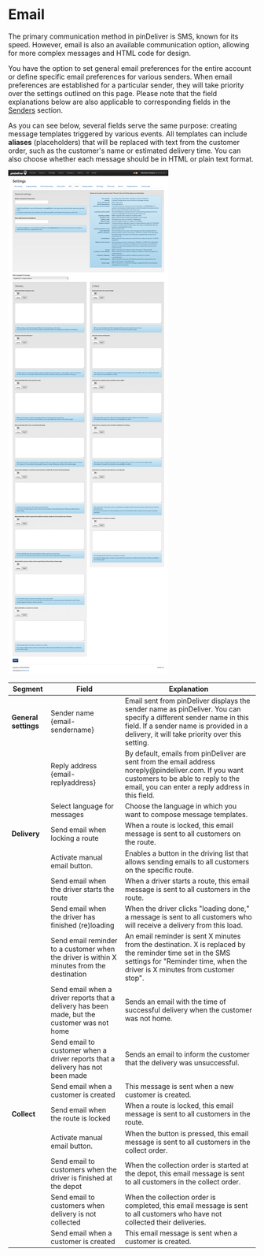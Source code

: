 # Email

The primary communication method in pinDeliver is SMS, known for its speed. However, email is also an available communication option, allowing for more complex messages and HTML code for design.

You have the option to set general email preferences for the entire account or define specific email preferences for various senders. When email preferences are established for a particular sender, they will take priority over the settings outlined on this page. Please note that the field explanations below are also applicable to corresponding fields in the [Senders](senders.md) section.

As you can see below, several fields serve the same purpose: creating message templates triggered by various events. All templates can include **aliases** (placeholders) that will be replaced with text from the customer order, such as the customer's name or estimated delivery time. You can also choose whether each message should be in HTML or plain text format.


![Email](/images/settings_email.png)

|Segment|Field|Explanation|
|-----|----------|----------|
|**General settings**|Sender name {email-sendername}|Email sent from pinDeliver displays the sender name as pinDeliver. You can specify a different sender name in this field. If a sender name is provided in a delivery, it will take priority over this setting.|
||Reply address {email-replyaddress}|By default, emails from pinDeliver are sent from the email address noreply<span>@</span>pindeliver.com. If you want customers to be able to reply to the email, you can enter a reply address in this field.|
||Select language for messages|Choose the language in which you want to compose message templates.|
|**Delivery**|Send email when locking a route|When a route is locked, this email message is sent to all customers on the route.|
||Activate manual email button.|Enables a button in the driving list that allows sending emails to all customers on the specific route.|
||Send email when the driver starts the route|When a driver starts a route, this email message is sent to all customers in the route.|
||Send email when the driver has finished (re)loading|When the driver clicks "loading done," a message is sent to all customers who will receive a delivery from this load.|
||Send email reminder to a customer when the driver is within X minutes from the destination|An email reminder is sent X minutes from the destination. X is replaced by the reminder time set in the SMS settings for "Reminder time, when the driver is X minutes from customer stop".|
||Send email when a driver reports that a delivery has been made, but the customer was not home|Sends an email with the time of successful delivery when the customer was not home.|
||Send email to customer when a driver reports that a delivery has not been made|Sends an email to inform the customer that the delivery was unsuccessful.|
||Send email when a customer is created|This message is sent when a new customer is created.|
|**Collect**|Send email when the route is locked|When a route is locked, this email message is sent to all customers in the route.|
||Activate manual email button.|When the button is pressed, this email message is sent to all customers in the collect order.|
||Send email to customers when the driver is finished at the depot|When the collection order is started at the depot, this email message is sent to all customers in the collect order.|
||Send email to customers when delivery is not collected|When the collection order is completed, this email message is sent to all customers who have not collected their deliveries.|
||Send email when a customer is created|This email message is sent when a customer is created.|
